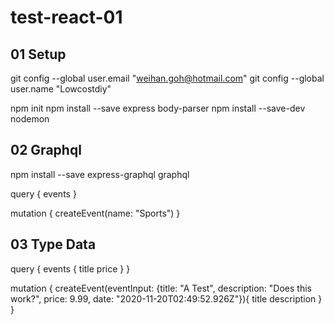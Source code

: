 # test-react-01

## 01 Setup

git config --global user.email "weihan.goh@hotmail.com"
git config --global user.name "Lowcostdiy"

npm init
npm install --save express body-parser
npm install --save-dev nodemon


## 02 Graphql

npm install --save express-graphql graphql

query {
  events
}

mutation {
  createEvent(name: "Sports")
}

## 03 Type Data

query {
  events {
    title
    price
  }
}

mutation {
  createEvent(eventInput: {title: "A Test", description: "Does this work?", price: 9.99, date: "2020-11-20T02:49:52.926Z"}){
    title
    description
  }
}